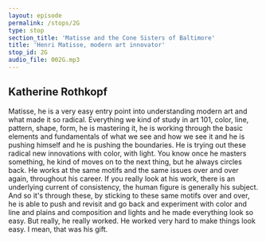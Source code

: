 ```yaml
---
layout: episode
permalink: /stops/2G
type: stop
section_title: 'Matisse and the Cone Sisters of Baltimore'
title: 'Henri Matisse, modern art innovator'
stop_id: 2G
audio_file: 002G.mp3
---
```


## Katherine Rothkopf

Matisse, he is a very easy entry point into understanding modern art and what made it so radical.  Everything we kind of study in art 101, color, line, pattern, shape, form, he is mastering it, he is working through the basic elements and fundamentals of what we see and how we see it and he is pushing himself and he is pushing the boundaries.  He is trying out these radical new innovations with color, with light.  You know once he masters something, he kind of moves on to the next thing, but he always circles back.  He works at the same motifs and the same issues over and over again, throughout his career.  If you really look at his work, there is an underlying current of consistency, the human figure is generally his subject.  And so it's through these, by sticking to these same motifs over and over, he is able to push and revisit and go back and experiment with color and line and plains and composition and lights and he made everything look so easy.  But really, he really worked.  He worked very hard to make things look easy.  I mean, that was his gift.
